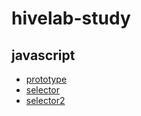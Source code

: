 # hivelab-study

## javascript
  - [prototype](https://aryeong.github.io/hivelab-study/javascript/exam1/prototype.html)
  - [selector](https://aryeong.github.io/hivelab-study/javascript/exam1/selector.html)
  - [selector2](https://aryeong.github.io/hivelab-study/javascript/exam1/selector2.html)
